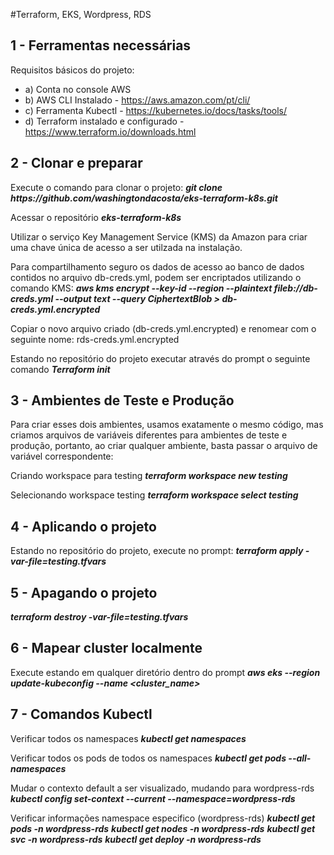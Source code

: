 #Terraform, EKS, Wordpress, RDS

## 1 - Ferramentas necessárias #

Requisitos básicos do projeto:
- a) Conta no console AWS
- b) AWS CLI Instalado - https://aws.amazon.com/pt/cli/
- c) Ferramenta Kubectl - https://kubernetes.io/docs/tasks/tools/
- d) Terraform instalado e configurado - https://www.terraform.io/downloads.html


## 2 - Clonar e preparar #

Execute o comando para clonar o projeto:
_**git clone https://<span></span>github.com/washingtondacosta/eks-terraform-k8s.git**_

Acessar o repositório
_**eks-terraform-k8s**_

Utilizar o serviço Key Management Service (KMS) da Amazon para criar uma chave única de acesso a ser utilzada na instalação.

Para compartilhamento seguro os dados de acesso ao banco de dados contidos no arquivo db-creds.yml, podem ser encriptados utilizando o comando KMS:
_**aws kms encrypt --key-id <YOUR KMS KEY> --region <AWS REGION> --plaintext fileb://db-creds.yml --output text --query CiphertextBlob > db-creds.yml.encrypted**_

Copiar o novo arquivo criado (db-creds.yml.encrypted) e renomear com o seguinte nome: rds-creds.yml.encrypted

Estando no repositório do projeto executar através do prompt o seguinte comando
_**Terraform init**_

## 3 - Ambientes de Teste e Produção #

Para criar esses dois ambientes, usamos exatamente o mesmo código, mas criamos arquivos de variáveis ​​diferentes para ambientes de teste e produção, portanto, ao criar qualquer ambiente, basta passar o arquivo de variável correspondente:

Criando workspace para testing
_**terraform workspace new testing**_

Selecionando workspace testing
_**terraform workspace select testing**_

## 4 - Aplicando o projeto #

Estando no repositório do projeto, execute no prompt:
_**terraform apply -var-file=testing.tfvars**_

## 5 - Apagando o projeto #
_**terraform destroy -var-file=testing.tfvars**_

## 6 - Mapear cluster localmente #

Execute estando em qualquer diretório dentro do prompt
_**aws eks --region <region-code> update-kubeconfig --name <cluster_name>**_


## 7 - Comandos Kubectl #

Verificar todos os namespaces
_**kubectl get namespaces**_

Verificar todos os pods de todos os namespaces
_**kubectl get pods --all-namespaces**_

Mudar o contexto default a ser visualizado, mudando para wordpress-rds
_**kubectl config set-context --current --namespace=wordpress-rds**_

Verificar informações namespace especifico (wordpress-rds)
_**kubectl get pods -n wordpress-rds**_
_**kubectl get nodes -n wordpress-rds**_
_**kubectl get svc -n wordpress-rds**_
_**kubectl get deploy -n wordpress-rds**_

